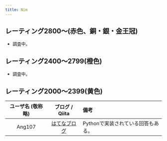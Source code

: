 ```yaml
---
title: Nim
---
```


## レーティング2800〜(赤色、銅・銀・金王冠)

- 調査中。

## レーティング2400〜2799(橙色)

- 調査中。

## レーティング2000〜2399(黄色)

|ユーザ名 (敬称略)|ブログ / Qiita|備考|
|:--:|:--:|:--|
|Ang107|[はてなブログ](https://ang107.hatenablog.jp/)|Pythonで実装されている回答もある。|

